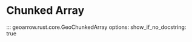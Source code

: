 # Chunked Array

::: geoarrow.rust.core.GeoChunkedArray
    options:
      show_if_no_docstring: true
